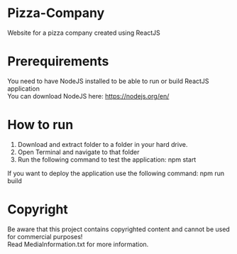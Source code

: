 # Pizza-Company
Website for a pizza company created using ReactJS


# Prerequirements
You need to have NodeJS installed to be able to run or build ReactJS application  
You can download NodeJS here: https://nodejs.org/en/  

# How to run
1. Download and extract folder to a folder in your hard drive.
2. Open Terminal and navigate to that folder
3. Run the following command to test the application: npm start  

If you want to deploy the application use the following command: npm run build


# Copyright
Be aware that this project contains copyrighted content and cannot be used for commercial purposes!  
Read MediaInformation.txt for more information.

